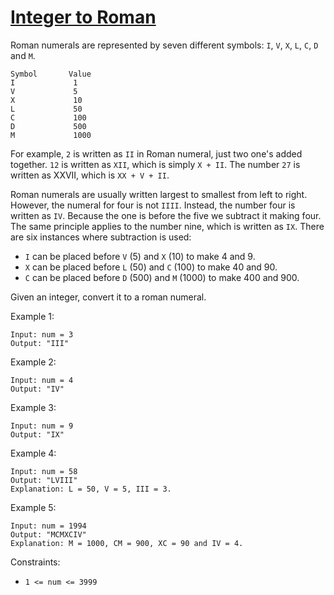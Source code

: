 # [Integer to Roman](https://leetcode.com/problems/integer-to-roman)

Roman numerals are represented by seven different symbols: `I`, `V`, `X`, `L`, `C`, `D` and `M`.

```
Symbol       Value
I             1
V             5
X             10
L             50
C             100
D             500
M             1000
```

For example, `2` is written as `II` in Roman numeral, just two one's added together. `12` is written as `XII`, which is
simply `X + II`. The number `27` is written as XXVII, which is `XX + V + II`.

Roman numerals are usually written largest to smallest from left to right. However, the numeral for four is not `IIII`.
Instead, the number four is written as `IV`. Because the one is before the five we subtract it making four. The same
principle applies to the number nine, which is written as `IX`. There are six instances where subtraction is used:

* `I` can be placed before `V` (5) and `X` (10) to make 4 and 9.
* `X` can be placed before `L` (50) and `C` (100) to make 40 and 90.
* `C` can be placed before `D` (500) and `M` (1000) to make 400 and 900.

Given an integer, convert it to a roman numeral.

Example 1:

```
Input: num = 3
Output: "III"
```

Example 2:

```
Input: num = 4
Output: "IV"
```

Example 3:

```
Input: num = 9
Output: "IX"
```

Example 4:

```
Input: num = 58
Output: "LVIII"
Explanation: L = 50, V = 5, III = 3.
```

Example 5:

```
Input: num = 1994
Output: "MCMXCIV"
Explanation: M = 1000, CM = 900, XC = 90 and IV = 4.
```
Constraints:

* `1 <= num <= 3999`